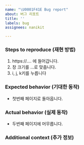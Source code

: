 ```yaml
---
name: "\U0001F41E Bug report"
about: 버그 리포트
title: ''
labels: bug
assignees: nanikit

---
```


### Steps to reproduce (재현 방법)

1. https://.... 에 들어갑니다.
2. 창 크기를 ...로 맞춥니다.
3. i, j, k키를 누릅니다

### Expected behavior (기대한 동작)

- 첫번째 페이지로 돌아옵니다.

### Actual behavior (실제 동작)

- 두번째 페이지에 머무릅니다.

### Additional context (추가 정보)
